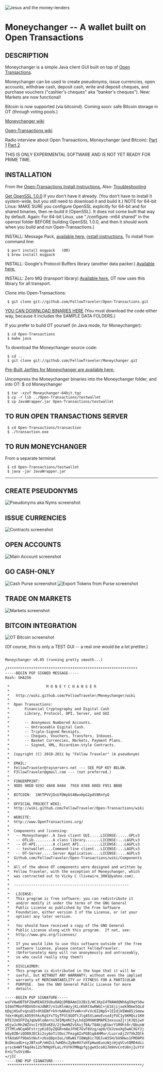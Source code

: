 <img align="center" src="http://ft.vm.to/blogimages/moneychanger-credits.jpg" alt="Jesus and the money-lenders" />

Moneychanger -- A wallet built on Open Transactions
====================================

## DESCRIPTION

Moneychanger is a simple Java client GUI built on top of [Open Transactions](https://github.com/FellowTraveler/Open-Transactions/wiki).

Moneychanger can be used to create pseudonyms, issue currencies, open accounts, withdraw cash, deposit cash, write and deposit cheques, and purchase vouchers ("cashier's cheques" aka "banker's cheques"). New: Markets are now functional!

Bitcoin is now supported (via bitcoind). Coming soon: safe Bitcoin storage in OT (through voting pools.) 

[Moneychanger wiki](https://github.com/FellowTraveler/Moneychanger/wiki)

[Open-Transactions wiki](https://github.com/FellowTraveler/Open-Transactions/wiki)

Radio interview about Open Transactions, Moneychanger (and Bitcoin):
[Part 1](http://agoristradio.com/?p=234)
[Part 2](http://agoristradio.com/?p=246)

THIS IS ONLY EXPERIMENTAL SOFTWARE AND IS NOT YET READY FOR PRIME TIME.

## INSTALLATION

From the [Open-Transactions Install Instructions.](https://github.com/FellowTraveler/Open-Transactions/wiki/Install) Also: [Troubleshooting](https://github.com/FellowTraveler/Moneychanger/wiki/Troubleshooting)


[Get OpenSSL 1.0.0](https://github.com/FellowTraveler/Open-Transactions/wiki/Install-OpenSSL) if you don't have it already. (You don't have to install it system-wide, but you still need to download it and build it.)
NOTE for 64-bit Linux: MAKE SURE you configure OpenSSL explicitly for 64-bit and for shared binaries, then re-build it (OpenSSL). It does not come built that way by default. Again: For 64-bit Linux, use "./configure -m64 shared" in the openssl folder BEFORE building OpenSSL 1.0.0, and then it should work when you build and run Open-Transactions.)

INSTALL: Message Pack, [available here.](http://msgpack.org/)
[install instructions.](http://wiki.msgpack.org/display/MSGPACK/QuickStart+for+C+Language)
To install from command line: 

     $ port install msgpack   (OR)
     $ brew install msgpack

INSTALL: Google's Protocol Buffers library (another data packer.) [Available here.](http://code.google.com/p/protobuf/downloads/list)

INSTALL: Zero MQ (transport library)
[Available here.](http://www.zeromq.org/intro:get-the-software) 
OT now uses this library for all transport.

Clone into Open-Transactions:

     $ git clone git://github.com/FellowTraveler/Open-Transactions.git

[YOU CAN DOWNLOAD BINARIES HERE](https://github.com/FellowTraveler/Open-Transactions/downloads)
(You must download the code either way, because it includes the SAMPLE DATA FOLDERS.)

If you prefer to build OT yourself (in Java mode, for Moneychanger):

     $ cd Open-Transactions
     $ make java

To download the Moneychanger source code:

     $ cd ..
     $ git clone git://github.com/FellowTraveler/Moneychanger.git

[Pre-Built Jarfiles for Moneychanger are available here.](https://github.com/FellowTraveler/Moneychanger/downloads)

Uncompress the Moneychanger binaries into the Moneychanger folder, and into OT:
     $ cd Moneychanger

     $ tar -xzvf Moneychanger-64bit.tgz
     $ cp -r lib ../Open-Transactions/testwallet
     $ cp JavaWrapper.jar Open-Transactions/testwallet

## TO RUN OPEN TRANSACTIONS SERVER

     $ cd Open-Transactions/transaction
     $ ./transaction.exe

## TO RUN MONEYCHANGER 

From a separate terminal:
 
     $ cd Open-Transactions/testwallet
     $ java -jar JavaWrapper.jar

--------------------------------------------------------

## CREATE PSEUDONYMS
<img src="http://ft.vm.to/blogimages/ot-nyms.png" alt="Pseudonyms aka Nyms screenshot" />

## ISSUE CURRENCIES
<img src="http://ft.vm.to/blogimages/ot-contracts.png" alt="Contracts screenshot" />

## OPEN ACCOUNTS
<img src="http://ft.vm.to/blogimages/ot-main.png" alt="Main Account screenshot" />

## GO CASH-ONLY
<img src="http://ft.vm.to/blogimages/ot-cash.gif" alt="Cash Purse screenshot" />

<img src="http://ft.vm.to/blogimages/ot-cash2.gif" alt="Export Tokens from Purse screenshot" />

## TRADE ON MARKETS
<img src="http://ft.vm.to/blogimages/ot-markets.png" alt="Markets screenshot" />

## BITCOIN INTEGRATION
<img src="http://ft.vm.to/blogimages/workingBTC.gif" alt="OT Bitcoin screenshot" />

(Of course, this is only a TEST GUI -- a real one would be a lot prettier.)

```xml

Moneychanger v0.05 (running pretty smooth...)

/************************************************************
-----BEGIN PGP SIGNED MESSAGE-----
Hash: SHA256

 *                 M O N E Y C H A N G E R
 *
 *   http://wiki.github.com/FellowTraveler/Moneychanger/wiki
 *
 *  Open Transactions:
 *       Financial Cryptography and Digital Cash
 *       Library, Protocol, API, Server, and GUI 
 *    
 *    	 -- Anonymous Numbered Accounts.
 *    	 -- Untraceable Digital Cash.
 *    	 -- Triple-Signed Receipts.
 *    	 -- Cheques, Vouchers, Transfers, Inboxes.
 *    	 -- Basket Currencies, Markets, Payment Plans.
 *    	 -- Signed, XML, Ricardian-style Contracts.
 *    
 *  Copyright (C) 2010-2011 by "Fellow Traveler" (A pseudonym)
 *
 *  EMAIL:
 *  FellowTraveler@rayservers.net --- SEE PGP KEY BELOW.
 *  F3llowTraveler@gmail.com --- (not preferred.)
 *  
 *  FINGERPRINT:
 *  9DD5 90EB 9292 4B48 0484  7910 0308 00ED F951 BB8E
 *
 *  BITCOIN:  1NtTPVVjDsUfDWybS4BwvHpG2pdS9RnYyQ
 *
 *  OFFICIAL PROJECT WIKI:
 *  http://wiki.github.com/FellowTraveler/Open-Transactions/wiki 
 *
 *  WEBSITE:
 *  http://www.OpenTransactions.org/
 *    
 *  Components and licensing:
 *   -- Moneychanger..A Java client GUI.....LICENSE:.....GPLv3
 *   -- OTLib.........A class library.......LICENSE:...LAGPLv3 
 *   -- OT-API........A client API..........LICENSE:...LAGPLv3
 *   -- testwallet....Command-line client...LICENSE:...LAGPLv3
 *   -- OT-Server.....Server Application....LICENSE:....AGPLv3
 *  Github.com/FellowTraveler/Open-Transactions/wiki/Components
 *
 *  All of the above OT components were designed and written by
 *  Fellow Traveler, with the exception of Moneychanger, which
 *  was contracted out to Vicky C (livewire_3001@yahoo.com).
 *
 *  -----------------------------------------------------
 *
 *   LICENSE:
 *   This program is free software: you can redistribute it
 *   and/or modify it under the terms of the GNU General
 *   Public License as published by the Free Software
 *   Foundation, either version 3 of the License, or (at your
 *   option) any later version.
 *
 *   You should have received a copy of the GNU General
 *   Public License along with this program.  If not, see:
 *   http://www.gnu.org/licenses/
 *
 *   If you would like to use this software outside of the free
 *   software license, please contact FellowTraveler.
 *   (Unfortunately many will run anonymously and untraceably,
 *   so who could really stop them?)
 *   
 *   DISCLAIMER:
 *   This program is distributed in the hope that it will be
 *   useful, but WITHOUT ANY WARRANTY; without even the implied
 *   warranty of MERCHANTABILITY or FITNESS FOR A PARTICULAR
 *   PURPOSE.  See the GNU General Public License for more
 *   details.

-----BEGIN PGP SIGNATURE-----
wsFVAwUBTbFZUwMIAO35UbuOAQjDRBAAmIUJBi5/WC1KpI4TNAWdQNh6g59qYS6w
SI6mTMbnP0DUVOrmJdNR7/n1sRlnWzyjKLcKkRtXwRWGC+jE16jijxek9Ome5Qid
bDqjHSuFvqnsD3+0tbENf+kVrbAReU3YvWk+xFvVc6I2NpS+lEIdjHIWm85jSmew
Ydx+4KpELkO59thkcKgSYsTSyTP3l9GOTtJlq45XiamoEvso4jFUC1y5KMQsz1KH
DTE32m5FPZqJqUw9loAmrni3dIMpXKC5yLhdqSMXHK0MAPEIexsuaZjrjKJQSjwV
eDjwJcMn2WZVvcIr9IEoKEU/2j9wHNZv5Xuj78A/78AkjqEUwrY1M9ht0r/QbusW
ZT7MlxNCq4DFstrjyKi03yZQGR+m8eJFHE7GvF8Vzg/ap0/CUJzeoXg5wACXGfJj
k6y8ZBriQO08JECki2sy6oTitDoi7FmzgAIxPGB1qA4HMur/LuzrxAj2V7XkZQlk
VfAda6Ff9bmStNut+zbsQ0pnIeL/URwWifI8Wq81c7DEIvA5SH/bU9Hws1FMO8PU
BcDmzadU+syJBTxoP/mHZcLfwHDhcZyBeHX7sHfpHweEunzWjcHjqVCutQMO4dii
yrsc64WTfAqd4s12SfKMgVFLeL/FUYH7MNqpfgjgwX5co817m9VvCntU6njIuYtV
6+G/TuSViH8=
=/jIC
-----END PGP SIGNATURE-----
 **************************************************************/

```


 
